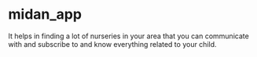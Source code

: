 # midan_app
It helps in finding a lot of nurseries in your area that you can communicate with and subscribe to and know everything related to your child.
